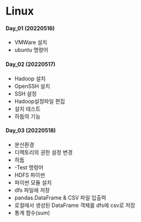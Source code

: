 # Linux

#### Day_01 (20220516)
 - VMWare 설치
 - ubuntu 명령어

#### Day_02 (20220517)
 - Hadoop 설치
 - OpenSSH 설치
 - SSH 설정
 - Hadoop설정파일 편집
 - 설치 테스트
 - 하둡의 기능

#### Day_03 (20220518)
 - 분산환경
 - 디렉토리의 권한 설정 변경
 - 하둡 
 - -Test 명령어
 - HDFS 파이썬
 - 파이썬 모듈 설치
 - dfs 파일에 저장
 - pandas.DataFrame & CSV 파일 입출력
 - 로컬에서 생성된 DataFrame 객체를 dfs에 csv로 저장
 - 통계 함수(sum)